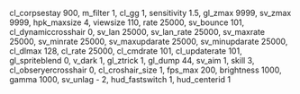 cl_corpsestay 900, 
m_filter 1,
cl_gg 1,
sensitivity 1.5,
gl_zmax 9999,
sv_zmax 9999,
hpk_maxsize 4,
viewsize 110, 
rate 25000,
sv_bounce 101,
cl_dynamiccrosshair 0, 
sv_lan 25000,
sv_lan_rate 25000,
sv_maxrate 25000,
sv_minrate 25000,
sv_maxupdarate 25000,
sv_minupdarate 25000,
cl_dlmax 128,
cl_rate 25000,
cl_cmdrate 101,
cl_updaterate 101,
gl_spriteblend 0,
v_dark 1,
gl_ztrick 1, 
gl_dump 44,
sv_aim 1,
skill 3,
cl_obseryercrosshair 0,
cl_croshair_size 1, 
fps_max 200,
brightness 1000,
gamma 1000,
sv_unlag - 2, 
hud_fastswitch 1,
hud_centerid 1
